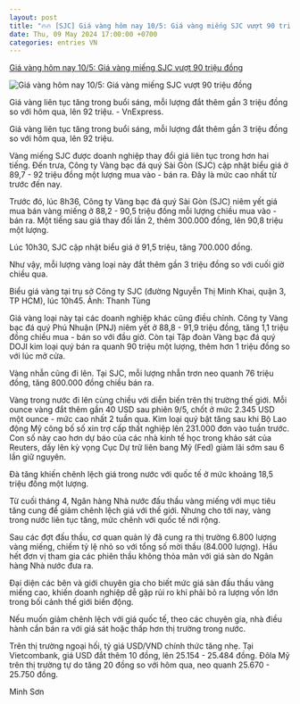 ```yaml
---
layout: post
title: "🔥🔥 [SJC] Giá vàng hôm nay 10/5: Giá vàng miếng SJC vượt 90 triệu đồng"
date: Thu, 09 May 2024 17:00:00 +0700
categories: entries VN
---
```

[Giá vàng hôm nay 10/5: Giá vàng miếng SJC vượt 90 triệu đồng](https://vnexpress.net/gia-vang-mieng-sjc-vuot-90-trieu-dong-4744292.html)

![Giá vàng hôm nay 10/5: Giá vàng miếng SJC vượt 90 triệu đồng](https://vcdn1-kinhdoanh.vnecdn.net/2024/05/10/muavang41703906620326417054245-5505-8066-1715306598.jpg?w=1200&h=0&q=100&dpr=1&fit=crop&s=KMNFQjMjEgi3OXd7egPk_w)

Giá vàng liên tục tăng trong buổi sáng, mỗi lượng đắt thêm gần 3 triệu đồng so với hôm qua, lên 92 triệu. - VnExpress.

Giá vàng liên tục tăng trong buổi sáng, mỗi lượng đắt thêm gần 3 triệu đồng so với hôm qua, lên 92 triệu.

Vàng miếng SJC được doanh nghiệp thay đổi giá liên tục trong hơn hai tiếng. Đến trưa, Công ty Vàng bạc đá quý Sài Gòn (SJC) cập nhật biểu giá ở 89,7 - 92 triệu đồng một lượng mua vào - bán ra. Đây là mức cao nhất từ trước đến nay.

Trước đó, lúc 8h36, Công ty Vàng bạc đá quý Sài Gòn (SJC) niêm yết giá mua bán vàng miếng ở 88,2 - 90,5 triệu đồng mỗi lượng chiều mua vào - bán ra. Một tiếng sau giá thay đổi lần 2, thêm 300.000 đồng, lên 90,8 triệu một lượng.

Lúc 10h30, SJC cập nhật biểu giá ở 91,5 triệu, tăng 700.000 đồng.

Như vậy, mỗi lượng vàng loại này đắt thêm gần 3 triệu đồng so với cuối giờ chiều qua.

Biểu giá vàng tại trụ sở Công ty SJC (đường Nguyễn Thị Minh Khai, quận 3, TP HCM), lúc 10h45. Ảnh: Thanh Tùng

Giá vàng loại này tại các doanh nghiệp khác cũng điều chỉnh. Công ty Vàng bạc đá quý Phú Nhuận (PNJ) niêm yết ở 88,8 - 91,9 triệu đồng, tăng 1,1 triệu đồng chiều mua - bán so với đầu giờ. Còn tại Tập đoàn Vàng bạc đá quý DOJI kim loại quý bán ra quanh 90 triệu một lượng, thêm hơn 1 triệu đồng so với lúc mở cửa.

Vàng nhẫn cũng đi lên. Tại SJC, mỗi lượng nhẫn trơn neo quanh 76 triệu đồng, tăng 800.000 đồng chiều bán ra.

Vàng trong nước đi lên cùng chiều với diễn biến trên thị trường thế giới. Mỗi ounce vàng đắt thêm gần 40 USD sau phiên 9/5, chốt ở mức 2.345 USD một ounce - mức cao nhất 2 tuần qua. Kim loại quý bật tăng sau khi Bộ Lao động Mỹ công bố số xin trợ cấp thất nghiệp lên 231.000 đơn vào tuần trước. Con số này cao hơn dự báo của các nhà kinh tế học trong khảo sát của Reuters, dấy lên kỳ vọng Cục Dự trữ liên bang Mỹ (Fed) giảm lãi sớm sau 6 lần giữ nguyên.

Đà tăng khiến chênh lệch giá trong nước với quốc tế ở mức khoảng 18,5 triệu đồng một lượng.

Từ cuối tháng 4, Ngân hàng Nhà nước đấu thầu vàng miếng với mục tiêu tăng cung để giảm chênh lệch giá với thế giới. Nhưng cho tới nay, vàng trong nước liên tục tăng, mức chênh với quốc tế nới rộng.

Sau các đợt đấu thầu, cơ quan quản lý đã cung ra thị trường 6.800 lượng vàng miếng, chiếm tỷ lệ nhỏ so với tổng số mời thầu (84.000 lượng). Hầu hết đơn vị tham gia các phiên thầu không thỏa mãn với giá sàn do Ngân hàng Nhà nước đưa ra.

Đại diện các bên và giới chuyên gia cho biết mức giá sàn đấu thầu vàng miếng cao, khiến doanh nghiệp dễ gặp rủi ro khi phải bỏ ra lượng vốn lớn trong bối cảnh thế giới biến động.

Nếu muốn giảm chênh lệch với giá quốc tế, theo các chuyên gia, nhà điều hành cần bán ra với giá sát hoặc thấp hơn thị trường trong nước.

Trên thị trường ngoại hối, tỷ giá USD/VND chính thức tăng nhẹ. Tại Vietcombank, giá USD đắt thêm 10 đồng, lên 25.154 - 25.484 đồng. Đôla Mỹ trên thị trường tự do tăng 20 đồng so với hôm qua, neo quanh 25.670 - 25.750 đồng.

Minh Sơn

